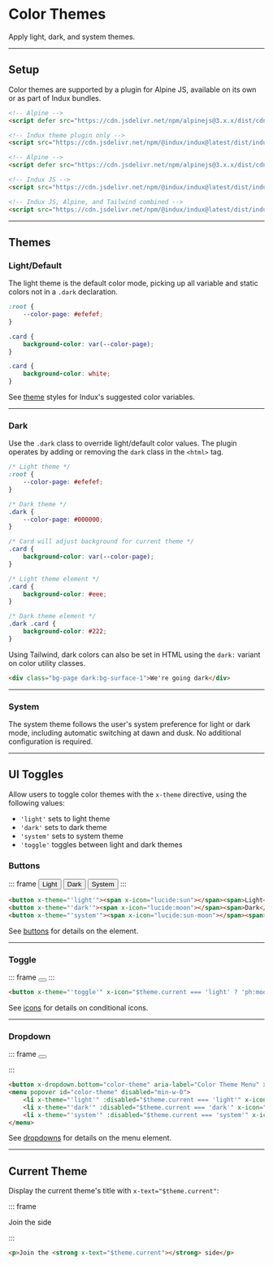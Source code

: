 # Color Themes

Apply light, dark, and system themes.

---

## Setup

Color themes are supported by a plugin for Alpine JS, available on its own or as part of Indux bundles.

<x-code-group copy>

```html "Standalone"
<!-- Alpine -->
<script defer src="https://cdn.jsdelivr.net/npm/alpinejs@3.x.x/dist/cdn.min.js"></script>

<!-- Indux theme plugin only -->
<script src="https://cdn.jsdelivr.net/npm/@indux/indux@latest/dist/indux.themes.min.js"></script>
```

```html "Indux JS"
<!-- Alpine -->
<script defer src="https://cdn.jsdelivr.net/npm/alpinejs@3.x.x/dist/cdn.min.js"></script>

<!-- Indux JS -->
<script src="https://cdn.jsdelivr.net/npm/@indux/indux@latest/dist/indux.min.js"></script>
```

```html "Quickstart"
<!-- Indux JS, Alpine, and Tailwind combined -->
<script src="https://cdn.jsdelivr.net/npm/@indux/indux@latest/dist/indux.quickstart.min.js"></script>
```

</x-code-group>

---

## Themes

### Light/Default

The light theme is the default color mode, picking up all variable and static colors not in a `.dark` declaration.

<x-code-group>

```css "Variable"
:root {
    --color-page: #efefef;
}

.card {
    background-color: var(--color-page);
}
```

```css "Static"
.card {
    background-color: white;
}
```

</x-code-group>

See [theme](/styles/theme) styles for Indux's suggested color variables.

---

### Dark

Use the `.dark` class to override light/default color values. The plugin operates by adding or removing the `dark` class in the `<html>` tag.

<x-code-group>

```css "Variable"
/* Light theme */
:root {
    --color-page: #efefef;
}

/* Dark theme */
.dark {
    --color-page: #000000;
}

/* Card will adjust background for current theme */
.card {
    background-color: var(--color-page);
}
```

```css "Static"
/* Light theme element */
.card {
    background-color: #eee;
}

/* Dark theme element */
.dark .card {
    background-color: #222;
}
```

</x-code-group>

Using Tailwind, dark colors can also be set in HTML using the `dark:` variant on color utility classes.

```html
<div class="bg-page dark:bg-surface-1">We're going dark</div>
```

---

### System

The system theme follows the user's system preference for light or dark mode, including automatic switching at dawn and dusk. No additional configuration is required.

---

## UI Toggles

Allow users to toggle color themes with the `x-theme` directive, using the following values:
- `'light'` sets to light theme
- `'dark'` sets to dark theme
- `'system'` sets to system theme
- `'toggle'` toggles between light and dark themes

### Buttons

::: frame
<button x-theme="'light'"><span x-icon="lucide:sun"></span><span>Light</span></button>
<button x-theme="'dark'"><span x-icon="lucide:moon"></span><span>Dark</span></button>
<button x-theme="'system'"><span x-icon="lucide:sun-moon"></span><span>System</span></button>
:::

```html copy
<button x-theme="'light'"><span x-icon="lucide:sun"></span><span>Light</span></button>
<button x-theme="'dark'"><span x-icon="lucide:moon"></span><span>Dark</span></button>
<button x-theme="'system'"><span x-icon="lucide:sun-moon"></span><span>System</span></button>
```

See [buttons](/elements/buttons) for details on the element.

---

### Toggle

::: frame
<button x-theme="'toggle'" x-icon="$theme.current === 'light' ? 'ph:moon' : 'ph:sun'" aria-label="Toggle Theme"></button>
:::

```html copy
<button x-theme="'toggle'" x-icon="$theme.current === 'light' ? 'ph:moon' : 'ph:sun'" aria-label="Toggle Theme"></button>
```

See [icons](/elements/icons) for details on conditional icons.

---

### Dropdown

::: frame
<button x-dropdown.bottom="color-theme-preview" aria-label="Color Theme Menu" x-icon="$theme.current === 'light' ? 'lucide:sun' : $theme.current === 'dark' ? 'lucide:moon' : 'lucide:sun-moon'"></button>
<menu popover id="color-theme-preview" class="min-w-0">
    <li x-theme="'light'" :disabled="$theme.current === 'light'" x-icon="lucide:sun" aria-label="Light"></li>
    <li x-theme="'dark'" :disabled="$theme.current === 'dark'" x-icon="lucide:moon" aria-label="Dark"></li>
    <li x-theme="'system'" :disabled="$theme.current === 'system'" x-icon="lucide:sun-moon" aria-label="System"></li>
</menu>
:::

```html copy
<button x-dropdown.bottom="color-theme" aria-label="Color Theme Menu" x-icon="$theme.current === 'light' ? 'lucide:sun' : $theme.current === 'dark' ? 'lucide:moon' : 'lucide:sun-moon'"></button>
<menu popover id="color-theme" disabled="min-w-0">
    <li x-theme="'light'" :disabled="$theme.current === 'light'" x-icon="lucide:sun" aria-label="Light"></li>
    <li x-theme="'dark'" :disabled="$theme.current === 'dark'" x-icon="lucide:moon" aria-label="Dark"></li>
    <li x-theme="'system'" :disabled="$theme.current === 'system'" x-icon="lucide:sun-moon" aria-label="System"></li>
</menu>
```

See [dropdowns](/elements/dropdowns) for details on the menu element.

---

## Current Theme

Display the current theme's title with `x-text="$theme.current"`:

::: frame
    <p>Join the <strong x-text="$theme.current"></strong> side</p>
:::

```html copy
<p>Join the <strong x-text="$theme.current"></strong> side</p>
```